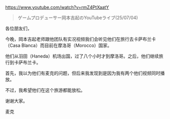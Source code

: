 https://www.youtube.com/watch?v=rmZ4PtXaatY

> ゲームプロデューサー岡本吉起のYouTubeライブ(25/07/04)

各位朋友们，

今晚，岡本吉起老师跟他团队有实况视频我们会听见他们在旅行去卡萨布兰卡（Casa Blanca）而目前在摩洛哥（Morocco）国家。

他们从羽田（Haneda）机场出国，过了八个小时才到摩洛哥。之后，他们继续旅行到卡萨布兰卡。

首先，我以为他们有麦克的问题，但后来我发现到是因为我有两个他们视频同时播放。

不过，我希望他们在这个旅游都能放松。

谢谢大家。

麦克
